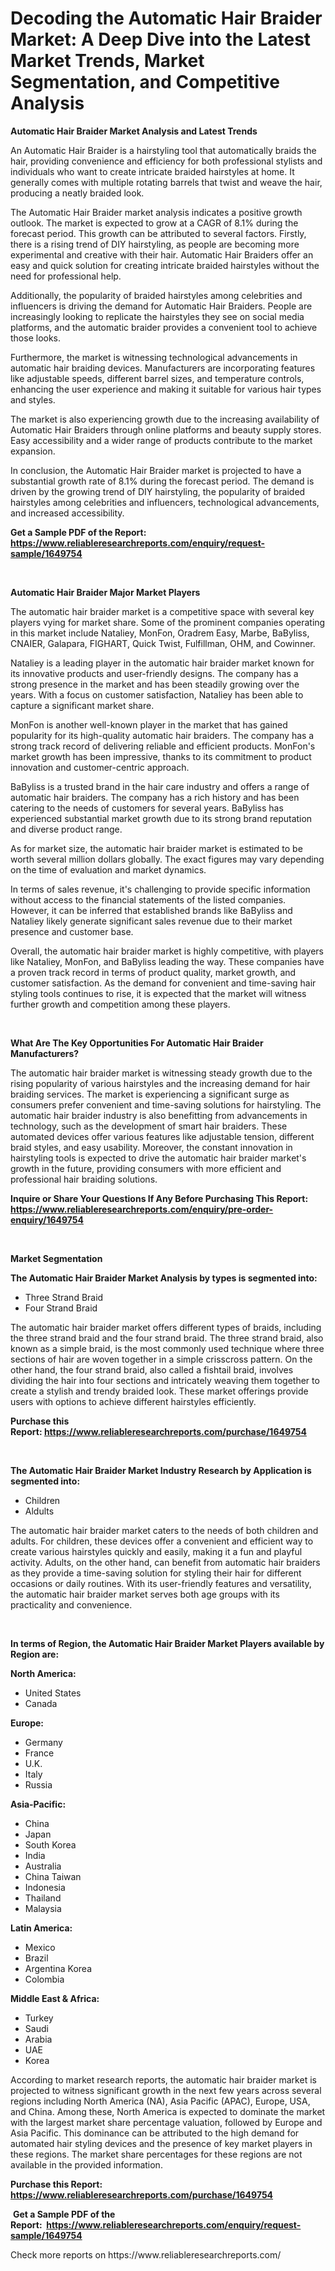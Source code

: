 <p><h1>Decoding the Automatic Hair Braider Market: A Deep Dive into the Latest Market Trends, Market Segmentation, and Competitive Analysis</h1></p><p><strong>Automatic Hair Braider Market Analysis and Latest Trends</strong></p>
<p><p>An Automatic Hair Braider is a hairstyling tool that automatically braids the hair, providing convenience and efficiency for both professional stylists and individuals who want to create intricate braided hairstyles at home. It generally comes with multiple rotating barrels that twist and weave the hair, producing a neatly braided look.</p><p>The Automatic Hair Braider market analysis indicates a positive growth outlook. The market is expected to grow at a CAGR of 8.1% during the forecast period. This growth can be attributed to several factors. Firstly, there is a rising trend of DIY hairstyling, as people are becoming more experimental and creative with their hair. Automatic Hair Braiders offer an easy and quick solution for creating intricate braided hairstyles without the need for professional help. </p><p>Additionally, the popularity of braided hairstyles among celebrities and influencers is driving the demand for Automatic Hair Braiders. People are increasingly looking to replicate the hairstyles they see on social media platforms, and the automatic braider provides a convenient tool to achieve those looks.</p><p>Furthermore, the market is witnessing technological advancements in automatic hair braiding devices. Manufacturers are incorporating features like adjustable speeds, different barrel sizes, and temperature controls, enhancing the user experience and making it suitable for various hair types and styles.</p><p>The market is also experiencing growth due to the increasing availability of Automatic Hair Braiders through online platforms and beauty supply stores. Easy accessibility and a wider range of products contribute to the market expansion.</p><p>In conclusion, the Automatic Hair Braider market is projected to have a substantial growth rate of 8.1% during the forecast period. The demand is driven by the growing trend of DIY hairstyling, the popularity of braided hairstyles among celebrities and influencers, technological advancements, and increased accessibility.</p></p>
<p><strong>Get a Sample PDF of the Report:&nbsp; <a href="https://www.reliableresearchreports.com/enquiry/request-sample/1649754">https://www.reliableresearchreports.com/enquiry/request-sample/1649754</a></strong></p>
<p>&nbsp;</p>
<p><strong>Automatic Hair Braider Major Market Players</strong></p>
<p><p>The automatic hair braider market is a competitive space with several key players vying for market share. Some of the prominent companies operating in this market include Nataliey, MonFon, Oradrem Easy, Marbe, BaByliss, CNAIER, Galapara, FIGHART, Quick Twist, Fulfillman, OHM, and Cowinner. </p><p>Nataliey is a leading player in the automatic hair braider market known for its innovative products and user-friendly designs. The company has a strong presence in the market and has been steadily growing over the years. With a focus on customer satisfaction, Nataliey has been able to capture a significant market share.</p><p>MonFon is another well-known player in the market that has gained popularity for its high-quality automatic hair braiders. The company has a strong track record of delivering reliable and efficient products. MonFon's market growth has been impressive, thanks to its commitment to product innovation and customer-centric approach.</p><p>BaByliss is a trusted brand in the hair care industry and offers a range of automatic hair braiders. The company has a rich history and has been catering to the needs of customers for several years. BaByliss has experienced substantial market growth due to its strong brand reputation and diverse product range.</p><p>As for market size, the automatic hair braider market is estimated to be worth several million dollars globally. The exact figures may vary depending on the time of evaluation and market dynamics.</p><p>In terms of sales revenue, it's challenging to provide specific information without access to the financial statements of the listed companies. However, it can be inferred that established brands like BaByliss and Nataliey likely generate significant sales revenue due to their market presence and customer base.</p><p>Overall, the automatic hair braider market is highly competitive, with players like Nataliey, MonFon, and BaByliss leading the way. These companies have a proven track record in terms of product quality, market growth, and customer satisfaction. As the demand for convenient and time-saving hair styling tools continues to rise, it is expected that the market will witness further growth and competition among these players.</p></p>
<p>&nbsp;</p>
<p><strong>What Are The Key Opportunities For Automatic Hair Braider Manufacturers?</strong></p>
<p><p>The automatic hair braider market is witnessing steady growth due to the rising popularity of various hairstyles and the increasing demand for hair braiding services. The market is experiencing a significant surge as consumers prefer convenient and time-saving solutions for hairstyling. The automatic hair braider industry is also benefitting from advancements in technology, such as the development of smart hair braiders. These automated devices offer various features like adjustable tension, different braid styles, and easy usability. Moreover, the constant innovation in hairstyling tools is expected to drive the automatic hair braider market's growth in the future, providing consumers with more efficient and professional hair braiding solutions.</p></p>
<p><strong>Inquire or Share Your Questions If Any Before Purchasing This Report: <a href="https://www.reliableresearchreports.com/enquiry/pre-order-enquiry/1649754">https://www.reliableresearchreports.com/enquiry/pre-order-enquiry/1649754</a></strong></p>
<p>&nbsp;</p>
<p><strong>Market Segmentation</strong></p>
<p><strong>The Automatic Hair Braider Market Analysis by types is segmented into:</strong></p>
<p><ul><li>Three Strand Braid</li><li>Four Strand Braid</li></ul></p>
<p><p>The automatic hair braider market offers different types of braids, including the three strand braid and the four strand braid. The three strand braid, also known as a simple braid, is the most commonly used technique where three sections of hair are woven together in a simple crisscross pattern. On the other hand, the four strand braid, also called a fishtail braid, involves dividing the hair into four sections and intricately weaving them together to create a stylish and trendy braided look. These market offerings provide users with options to achieve different hairstyles efficiently.</p></p>
<p><strong>Purchase this Report:&nbsp;<a href="https://www.reliableresearchreports.com/purchase/1649754">https://www.reliableresearchreports.com/purchase/1649754</a></strong></p>
<p>&nbsp;</p>
<p><strong>The Automatic Hair Braider Market Industry Research by Application is segmented into:</strong></p>
<p><ul><li>Children</li><li>Aldults</li></ul></p>
<p><p>The automatic hair braider market caters to the needs of both children and adults. For children, these devices offer a convenient and efficient way to create various hairstyles quickly and easily, making it a fun and playful activity. Adults, on the other hand, can benefit from automatic hair braiders as they provide a time-saving solution for styling their hair for different occasions or daily routines. With its user-friendly features and versatility, the automatic hair braider market serves both age groups with its practicality and convenience.</p></p>
<p>&nbsp;</p>
<p><strong>In terms of Region, the Automatic Hair Braider Market Players available by Region are:</strong></p>
<p>
    <p> <strong> North America: </strong>
        <ul>
            <li>United States</li>
            <li>Canada</li>
        </ul>
        </p> 
    <p> <strong> Europe: </strong>
        <ul>
            <li>Germany</li>
            <li>France</li>
            <li>U.K.</li>
            <li>Italy</li>
            <li>Russia</li>
        </ul>
        </p> 
    <p> <strong> Asia-Pacific: </strong>
        <ul>
            <li>China</li>
            <li>Japan</li>
            <li>South Korea</li>
            <li>India</li>
            <li>Australia</li>
            <li>China Taiwan</li>
            <li>Indonesia</li>
            <li>Thailand</li>
            <li>Malaysia</li>
        </ul>
        </p> 
    <p> <strong> Latin America: </strong>
        <ul>
            <li>Mexico</li>
            <li>Brazil</li>
            <li>Argentina Korea</li>
            <li>Colombia</li>
        </ul>
        </p> 
    <p> <strong> Middle East & Africa: </strong>
        <ul>
            <li>Turkey</li>
            <li>Saudi</li>
            <li>Arabia</li>
            <li>UAE</li>
            <li>Korea</li>
        </ul>
    </p>
    </p>
<p><p>According to market research reports, the automatic hair braider market is projected to witness significant growth in the next few years across several regions including North America (NA), Asia Pacific (APAC), Europe, USA, and China. Among these, North America is expected to dominate the market with the largest market share percentage valuation, followed by Europe and Asia Pacific. This dominance can be attributed to the high demand for automated hair styling devices and the presence of key market players in these regions. The market share percentages for these regions are not available in the provided information.</p></p>
<p><strong>Purchase this Report: <a href="https://www.reliableresearchreports.com/purchase/1649754">https://www.reliableresearchreports.com/purchase/1649754</a></strong></p>
<p>&nbsp;<strong>Get a Sample PDF of the Report:&nbsp;&nbsp;<a href="https://www.reliableresearchreports.com/enquiry/request-sample/1649754">https://www.reliableresearchreports.com/enquiry/request-sample/1649754</a></strong></p>
<p><strong></strong></p>
<p>Check more reports on https://www.reliableresearchreports.com/</p>
